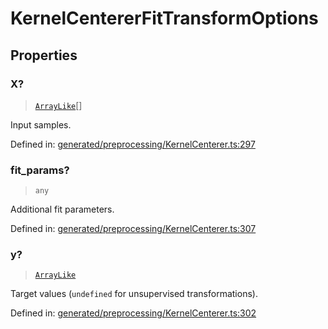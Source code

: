 # KernelCentererFitTransformOptions

## Properties

### X?

> [`ArrayLike`](../types/ArrayLike.md)[]

Input samples.

Defined in:  [generated/preprocessing/KernelCenterer.ts:297](https://github.com/transitive-bullshit/scikit-learn-ts/blob/122b3c0/packages/sklearn/src/generated/preprocessing/KernelCenterer.ts#L297)

### fit\_params?

> `any`

Additional fit parameters.

Defined in:  [generated/preprocessing/KernelCenterer.ts:307](https://github.com/transitive-bullshit/scikit-learn-ts/blob/122b3c0/packages/sklearn/src/generated/preprocessing/KernelCenterer.ts#L307)

### y?

> [`ArrayLike`](../types/ArrayLike.md)

Target values (`undefined` for unsupervised transformations).

Defined in:  [generated/preprocessing/KernelCenterer.ts:302](https://github.com/transitive-bullshit/scikit-learn-ts/blob/122b3c0/packages/sklearn/src/generated/preprocessing/KernelCenterer.ts#L302)
